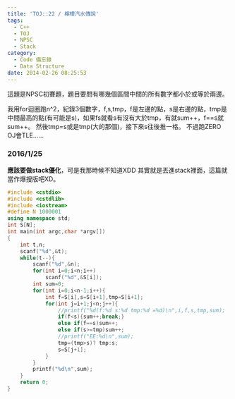 ```yaml
---
title: 'TOJ::22 / 檸檬汽水傳說'
tags:
  - C++
  - TOJ
  - NPSC
  - Stack
category:
  - Code 備忘錄
  - Data Structure
date: 2014-02-26 08:25:53
---
```



這題是NPSC初賽題，題目要問有哪幾個區間中間的所有數字都小於或等於兩邊。

<!--more-->

我用for迴圈跑n^2，紀錄3個數字，f,s,tmp，f是左邊的點，s是右邊的點，tmp是中間最高的點(有可能是s)，如果fs就看s有沒有大於tmp，有就sum++，f==s就sum++。
然後tmp=s或是tmp(大的那個)，接下來s往後推一格。
不過跑ZERO OJ會TLE......

### 2016/1/25
**應該要做stack優化**，可是我那時候不知道XDD
其實就是丟進stack裡面，這篇就當作爆搜版吧XD。



``` c++
#include <cstdio>
#include <cstdlib>
#include <iostream>
#define N 1000001
using namespace std;
int S[N];
int main(int argc,char *argv[])
{
    int t,n;
    scanf("%d",&t);
    while(t--){
        scanf("%d",&n);
        for(int i=0;i<n;i++)
            scanf("%d",&S[i]);
        int sum=0;
        for(int i=0;i<n-1;i++){
            int f=S[i],s=S[i+1],tmp=S[i+1];
            for(int j=i+1;j<n;j++){
                //printf("%d(f:%d s:%d tmp:%d =%d)\n",i,f,s,tmp,sum);
                if(f<s){sum++;break;}
                else if(f==s)sum++;
                else if(s>=tmp)sum++;
                //printf("EE:%d\n",sum);
                tmp=(tmp>s)? tmp:s;
                s=S[j+1];
            }
        }
        printf("%d\n",sum);
    }
    return 0;
}
```